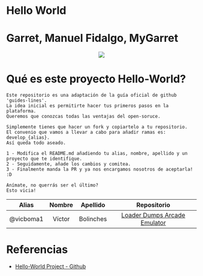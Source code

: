 # Hello World
# Garret, Manuel Fidalgo, MyGarret

<p align="center">
    <img src="https://github.com/GeeksHubsAcademy/hello-world/blob/master/assets/media/logo/logo.png" >	
</p>


# Qué es este proyecto Hello-World?
```
Este repositorio es una adaptación de la guía oficial de github 'guides-lines'. 
La idea inicial es permitirte hacer tus primeros pasos en la plataforma. 
Queremos que conozcas todas las ventajas del open-soruce.

Simplemente tienes que hacer un fork y copiartelo a tu repositorio.
El convenio que vamos a llevar a cabo para añadir ramas es: develop_{alias}.
Así queda todo aseado.

1 - Modifica el README.md añadiendo tu alias, nombre, apellido y un proyecto que te identifique.
2 - Seguidamente, añade los cambios y comitea.
3 - Finalmente manda la PR y ya nos encargamos nosotros de aceptarla! :D

Anímate, no querrás ser el último?
Esto vicia!
```


| Alias | Nombre | Apellido | Repositorio |
| :-------: | :------: | :------: | :-------: |
| @vicboma1 | Víctor | Bolinches | [Loader Dumps Arcade Emulator](https://github.com/vicboma1/loaderDumpsArcade)


# Referencias
  * [Hello-World Project - Github](https://guides.github.com/activities/hello-world/#commit)
